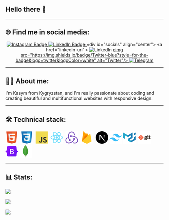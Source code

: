 ## Hello there 👋

---

## :globe_with_meridians: Find me in social media:

<div align="center" id="badges">
  <a href="https://www.instagram.com/___kasym/">
    <img src="https://img.shields.io/badge/Instagram-red?style=for-the-badge&logo=instagram&logoColor=white" alt="Instagram Badge"/>
  </a> 
  <a href="https://www.linkedin.com/in/kasym-rakhmatyllo-638550312/">
    <img src="https://img.shields.io/badge/LinkedIn-blue?style=for-the-badge&logo=linkedin&logoColor=white" alt="LinkedIn Badge"/>
  </a>
  «div id="socials" align="center">
«a href="linkedin-url">
<img src="https://img.shields.io/badge/LinkedIn-blue?style=for-the-
badge&logo=linkedin&logoColor=white" alt="LinkedIn"/>
</a>
<a href="twitter-url">
cimg src="https://img.shields.io/badge/Twitter-blue?style=for-the-
badge&logo=twitter&logoColor=white" alt="Twitter"/>
</a»
<a href="telegram-url">
<img src="https://img.shields.io/badge/Telegram-blue?style=for-the-
badge&logo=telegram&logoColor=white" alt="Telegram"/>
</a>
</div>
</div>

---

## :man_technologist: About me:

I'm Kasym from Kygryzstan, and I'm really passionate about coding and creating beautiful and multifunctional websites with responsive design. 

---

## :hammer_and_wrench: Technical stack:

<div>
  <img src="https://github.com/devicons/devicon/blob/master/icons/html5/html5-original.svg" title="HTML5" alt="HTML" width="40" height="40"/>&nbsp;
  <img src="https://github.com/devicons/devicon/blob/master/icons/css3/css3-original.svg"  title="CSS3" alt="CSS" width="40" height="40"/>&nbsp;
  <img src="https://github.com/devicons/devicon/blob/master/icons/javascript/javascript-original.svg" title="JavaScript" alt="JavaScript" width="40" height="40"/>&nbsp;
  <img src="https://github.com/devicons/devicon/blob/master/icons/react/react-original.svg" title="React" alt="React" width="40" height="40"/>&nbsp;
  <img src="https://github.com/devicons/devicon/blob/master/icons/redux/redux-original.svg" title="Redux" alt="Redux " width="40" height="40"/>&nbsp;
  <img src="https://github.com/devicons/devicon/blob/master/icons/firebase/firebase-original.svg" title="Firebase" alt="Firebase" width="40" height="40"/>&nbsp;
  <img src="https://github.com/devicons/devicon/blob/master/icons/nextjs/nextjs-original.svg" title="Nextjs" **alt="Nextjs" width="40" height="40"/>
  <img src="https://github.com/devicons/devicon/blob/master/icons/tailwindcss/tailwindcss-original.svg" title="TailwindCSS" **alt="TailwindCSS" width="40" height="40"/>
  <img src="https://github.com/devicons/devicon/blob/master/icons/materialui/materialui-original.svg" title="Material UI" alt="Material UI" width="40" height="40"/>&nbsp;
  <img src="https://github.com/devicons/devicon/blob/master/icons/git/git-original-wordmark.svg" title="Git" **alt="Git" width="40" height="40"/>
  <img src="https://github.com/devicons/devicon/blob/master/icons/bootstrap/bootstrap-original.svg" title="Bootstrap" **alt="Bootstrap" width="40" height="40"/>
  <img src="https://github.com/devicons/devicon/blob/master/icons/mongodb/mongodb-original.svg" title="Mongodb" **alt="Mongodb" width="40" height="40"/>
  
</div>

---

## :bar_chart: Stats:

![](https://github-readme-stats.vercel.app/api?username=kasym-r&show_icons=true&theme=slateorange)
  
![](https://github-readme-streak-stats.herokuapp.com/?user=kasym-r&amp;theme=slateorange)

![](https://github-readme-stats.vercel.app/api/top-langs/?username=kasym-r&layout=compact&theme=slateorange)

